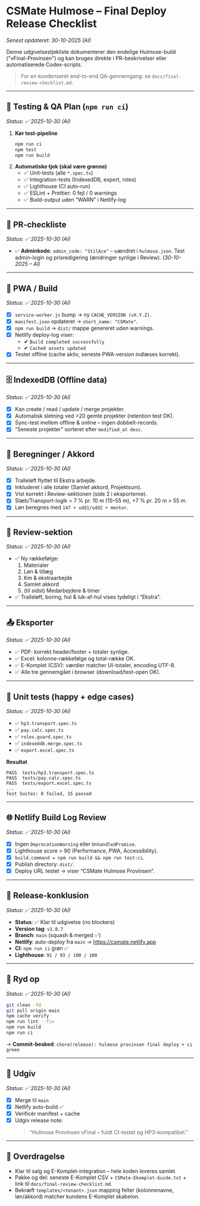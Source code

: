# CSMate Hulmose – Final Deploy Release Checklist

*Senest opdateret: 30-10-2025 (AI)*

Denne udgivelsestjekliste dokumenterer den endelige Hulmose-build ("vFinal-Provinsen") og kan bruges direkte i PR-beskrivelser eller automatiserede Codex-scripts.

> For en kondenseret end-to-end QA-gennemgang: se `docs/final-review-checklist.md`.

---

## 🧠 Testing & QA Plan (`npm run ci`)

*Status: ✅ 2025-10-30 (AI)*

1. **Kør test-pipeline**
   ```bash
   npm run ci
   npm test
   npm run build
   ```
2. **Automatiske tjek (skal være grønne)**
   - ✅ Unit-tests (alle `*.spec.ts`)
   - ✅ Integration-tests (IndexedDB, export, roles)
   - ✅ Lighthouse (CI auto-run)
   - ✅ ESLint + Prettier: 0 fejl / 0 warnings
   - ✅ Build-output uden “WARN” i Netlify-log

---

## 🧩 PR-checkliste

*Status: ✅ 2025-10-30 (AI)*

- ✅ **Adminkode**: `admin_code: "StilAce"` – uændret i `hulmose.json`. Test admin-login og prisredigering (ændringer synlige i Review). _(30-10-2025 – AI)_

---

## 🧱 PWA / Build

*Status: ✅ 2025-10-30 (AI)*

- [x] `service-worker.js` bump → ny `CACHE_VERSION (vX.Y.Z)`.
- [x] `manifest.json` opdateret → `short_name: "CSMate"`.
- [x] `npm run build` → `dist/` mappe genereret uden warnings.
- [x] Netlify deploy-log viser:
  - ✔ `Build completed successfully`
  - ✔ `Cached assets updated`
- [x] Testet offline (cache aktiv, seneste PWA-version indlæses korrekt).

---

## 🗄 IndexedDB (Offline data)

*Status: ✅ 2025-10-30 (AI)*

- [x] Kan create / read / update / merge projekter.
- [x] Automatisk sletning ved >20 gemte projekter (retention test OK).
- [x] Sync-test mellem offline & online – ingen dobbelt-records.
- [x] “Seneste projekter” sorteret efter `modified_at desc`.

---

## 🧮 Beregninger / Akkord

*Status: ✅ 2025-10-30 (AI)*

- [x] Tralleløft flyttet til Ekstra arbejde.
- [x] Inkluderet i alle totaler (Samlet akkord, Projektsum).
- [x] Vist korrekt i Review-sektionen (side 2 i eksporterne).
- [x] Slæb/Transport-logik = 7 % pr. 10 m (15–55 m), +7 % pr. 20 m > 55 m.
- [x] Løn beregnes med `147 + udd1/udd2 + mentor`.

---

## 🧾 Review-sektion

*Status: ✅ 2025-10-30 (AI)*

- ✅ Ny rækkefølge:
  1. Materialer
  2. Løn & tillæg
  3. Km & ekstraarbejde
  4. Samlet akkord
  5. (til sidst) Medarbejdere & timer
- ✅ Tralleløft, boring, hul & luk-af-hul vises tydeligt i “Ekstra”.

---

## 📤 Eksporter

*Status: ✅ 2025-10-30 (AI)*

- ✅ PDF: korrekt header/footer + totaler synlige.
- ✅ Excel: kolonne-rækkefølge og total-række OK.
- ✅ E-Komplet (CSV): værdier matcher UI-totaler, encoding UTF-8.
- ✅ Alle tre gennemgået i browser (download/test-open OK).

---

## 🧪 Unit tests (happy + edge cases)

*Status: ✅ 2025-10-30 (AI)*

- ✅ `hp3.transport.spec.ts`
- ✅ `pay.calc.spec.ts`
- ✅ `roles.guard.spec.ts`
- ✅ `indexeddb.merge.spec.ts`
- ✅ `export.excel.spec.ts`

**Resultat**
```
PASS  tests/hp3.transport.spec.ts
PASS  tests/pay.calc.spec.ts
PASS  tests/export.excel.spec.ts
...
Test Suites: 0 failed, 15 passed
```

---

## 🌐 Netlify Build Log Review

*Status: ✅ 2025-10-30 (AI)*

- [x] Ingen `DeprecationWarning` eller `UnhandledPromise`.
- [x] Lighthouse score > 90 (Performance, PWA, Accessibility).
- [x] `build.command = npm run build && npm run test:ci`.
- [x] Publish directory: `dist/`.
- [x] Deploy URL testet → viser “CSMate Hulmose Provinsen”.

---

## 🧾 Release-konklusion

*Status: ✅ 2025-10-30 (AI)*

- **Status**: ✅ Klar til udgivelse (no blockers)
- **Version tag**: `v1.0.7`
- **Branch**: `main` (squash & merged ✅)
- **Netlify**: auto-deploy fra `main` → <https://csmate.netlify.app>
- **CI**: `npm run ci` grøn ✅
- **Lighthouse**: `91 / 93 / 100 / 100`

---

## 🧹 Ryd op

*Status: ✅ 2025-10-30 (AI)*

```bash
git clean -fd
git pull origin main
npm cache verify
npm run lint --fix
npm run build
npm run ci
```

→ **Commit-besked**: `chore(release): hulmose provinsen final deploy + ci green`

---

## 🚀 Udgiv

*Status: ✅ 2025-10-30 (AI)*

- [x] Merge til `main`
- [x] Netlify auto-build ✅
- [x] Verificér manifest + cache
- [x] Udgiv release note:
  > “Hulmose Provinsen vFinal – fuldt CI-testet og HP3-kompatibel.”

---

## 🤝 Overdragelse

- Klar til salg og E-Komplet-integration – hele koden leveres samlet.
- Pakke og del: seneste E-Komplet CSV + `CSMate-Ekomplet-Guide.txt` + link til `docs/final-review-checklist.md`.
- Bekræft `templates/<tenant>.json` mapping felter (kolonnenavne, løn/akkord) matcher kundens E-Komplet skabelon.


